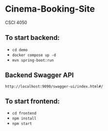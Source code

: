 # Cinema-Booking-Site
CSCI 4050

## To start backend:
- `cd demo`
- `docker compose up -d`
- `mvn spring-boot:run`

## Backend Swagger API
`http://localhost:9090/swagger-ui/index.html#/`

## To start frontend:
- `cd frontend`
- `npm install`
- `npm start`
